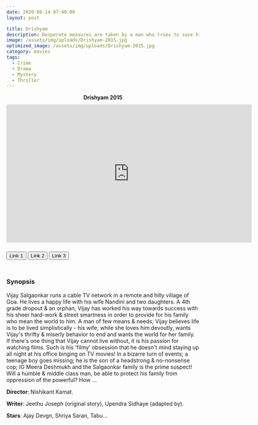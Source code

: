 ```yaml
---
date: 2020-06-14 07:40:00
layout: post

title: Drishyam
description: Desperate measures are taken by a man who tries to save his family from the dark side of the law, after they commit an unexpected crime.
image: /assets/img/uploads/Drishyam-2015.jpg
optimized_image: /assets/img/uploads/Drishyam-2015.jpg
category: movies
tags:
  - Crime
  - Drama
  - Mystery 
  - Thriller
---
```

<link rel="stylesheet" type="text/css" href="/assets/css/player.css">

<div class="title-movie" style='text-align: center; font-weight: bold;'> Drishyam 2015 </div>

<div style='width:100%; height:10px; position:relative; margin-left: auto; margin-right: auto; overflow: hidden;'></div>

<div class="video-wrapper">
<iframe id="myframe" scrolling="no" allowfullscreen="" frameborder="0"  height="360"
src="https://playhydrax.com/?v=VqHpkcGDq&sub=https://movies.xtapo.com/assets/sub/Drishyam.2015.srt&sub-lang=English" width="640"></iframe>
</div>

<div style='width:100%; height:10px; position:relative; margin-left: auto; margin-right: auto; overflow: hidden;'></div>

<button class="button_link" onclick="link_1()">Link 1</button>
<button class="button_link" onclick="link_2()">Link 2</button>
<button class="button_link" onclick="link_3()">Link 3</button>

<div style='width:100%; height:10px; position:relative; margin-left: auto; margin-right: auto; overflow: hidden;'></div>

<script>
 var link1 = "https://playhydrax.com/?v=VqHpkcGDq&sub=https://movies.xtapo.com/assets/sub/Drishyam.2015.srt&sub-lang=English"
 var link2 = "https://www.fembed.com/v/gqexnb-6ydgrxxw"
 var link3 = "https://gdriveplayer.me/embed2.php?link=9jwrf3KVuPmU%252FXtmmwSpAQP0AQbFyNQydt3Pijq7VD4O6LJ1mQv5G3oLs65ASEXgKFAGqdK%252Bc6UGmswGcZtWuYDHgxU6N5lt5Yidh%252BRYg0uD1wCImdPoBZ5Uv20osTBN4Vc0Npm874bBToHAnrsu1fFqyp1CX%252FIZfBUAhEor563kC%252BCEvdTfnewG2wbrt0TR1%252Ft9JhAExh%252FCXeV9APNyd6dtxQgRmOFS7mMqnDE4FeKpopurrNf%252FbfY35i1tmg1YOWrUdBintv5aQgcIXW1%252BYhzYbavj6ATuZ%252B9MiZkp7aCA%253D%253D"

 function link_1() {
 var x = document.getElementsByClassName("button_link");
 for (var i=0; i < x.length; i++)
 {x[i].classList.remove("button_link_clicked")}
 x[0].classList.add("button_link_clicked");
 document.getElementById("myframe").src = link1;}

 function link_2() {
 var x = document.getElementsByClassName("button_link");
 for (var i=0; i < x.length; i++)
 {x[i].classList.remove("button_link_clicked")}
 x[1].classList.add("button_link_clicked");
 document.getElementById("myframe").src = link2;}

 function link_3() {
 var x = document.getElementsByClassName("button_link");
 for (var i=0; i < x.length; i++)
 {x[i].classList.remove("button_link_clicked")}
 x[2].classList.add("button_link_clicked");
 document.getElementById("myframe").src = link3;}
</script>


### Synopsis
Vijay Salgaonkar runs a cable TV network in a remote and hilly village of Goa. He lives a happy life with his wife Nandini and two daughters. A 4th grade dropout & an orphan, Vijay has worked his way towards success with his sheer hard-work & street smartness in order to provide for his family who mean the world to him. A man of few means & needs; Vijay believes life is to be lived simplistically - his wife, while she loves him devoutly, wants Vijay's thrifty & miserly behavior to end and wants the world for her family. If there's one thing that Vijay cannot live without, it is his passion for watching films. Such is his 'filmy' obsession that he doesn't mind staying up all night at his office binging on TV movies! In a bizarre turn of events; a teenage boy goes missing; he is the son of a headstrong & no-nonsense cop; IG Meera Deshmukh and the Salgaonkar family is the prime suspect! Will a humble & middle class man, be able to protect his family from oppression of the powerful? How ...        

**Director**:  Nishikant Kamat.  

**Writer**:  Jeethu Joseph (original story), Upendra Sidhaye (adapted by).   

**Stars**:   Ajay Devgn, Shriya Saran, Tabu...      
